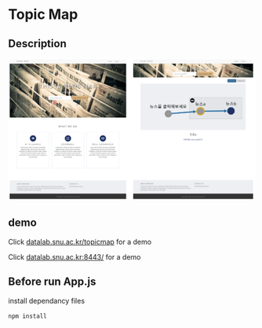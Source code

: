 # Topic Map

## Description
![topicmap](./img/img.png)

## demo
Click [datalab.snu.ac.kr/topicmap](https://datalab.snu.ac.kr/topicmap/) for a demo

Click [datalab.snu.ac.kr:8443/](https://datalab.snu.ac.kr:8443/) for a demo

## Before run App.js
install dependancy files
```
npm install
```
